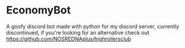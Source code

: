 # EconomyBot

A goofy discord bot made with python for my discord server, currently discontinued, if you're looking for an alternative check out https://github.com/NOSREDNAplus/highrollersclub